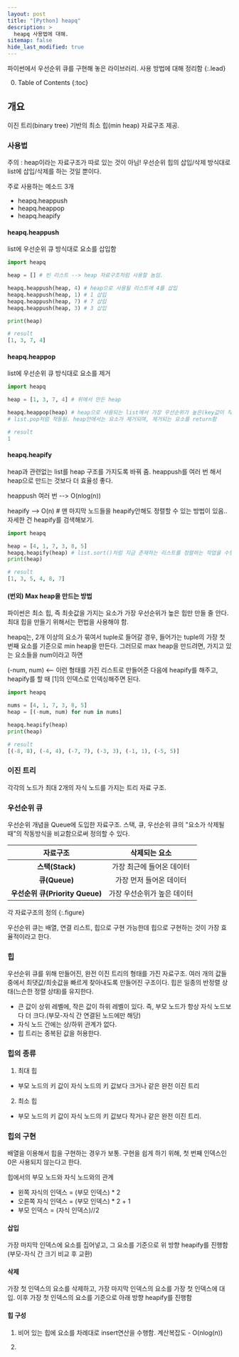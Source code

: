 ```yaml
---
layout: post
title: "[Python] heapq"
description: >
  heapq 사용법에 대해.
sitemap: false
hide_last_modified: true
---
```


파이썬에서 우선순위 큐를 구현해 놓은 라이브러리. 사용 방법에 대해 정리함
{:.lead}

0. Table of Contents
{:toc}


## 개요

이진 트리(binary tree) 기반의 최소 힙(min heap) 자료구조 제공.

### 사용법

주의 : heap이라는 자료구조가 따로 있는 것이 아님! 우선순위 힙의 삽입/삭제 방식대로 list에 삽입/삭제를 하는 것일 뿐이다.

주로 사용하는 메소드 3개
- heapq.heappush
- heapq.heappop
- heapq.heapify


#### heapq.heappush

list에 우선순위 큐 방식대로 요소를 삽입함

~~~python
import heapq

heap = [] # 빈 리스트 --> heap 자료구조처럼 사용할 놈임.

heapq.heappush(heap, 4) # heap으로 사용될 리스트에 4를 삽입
heapq.heappush(heap, 1) # 1 삽입
heapq.heappush(heap, 7) # 7 삽입
heapq.heappush(heap, 3) # 3 삽입

print(heap)
~~~
~~~python
# result
[1, 3, 7, 4]
~~~

#### heapq.heappop

list에 우선순위 큐 방식대로 요소를 제거

~~~python
import heapq

heap = [1, 3, 7, 4] # 위에서 만든 heap

heapq.heappop(heap) # heap으로 사용되는 list에서 가장 우선순위가 높은(key값이 작은) 값을 제거함.
# list.pop처럼 작동됨. heap안에서는 요소가 제거되며, 제거되는 요소를 return함
~~~

~~~python
# result
1
~~~

#### heapq.heapify

heap과 관련없는 list를 heap 구조를 가지도록 바꿔 줌. heappush를 여러 번 해서 heap으로 만드는 것보다 더 효율성 좋다.

heappush 여러 번 --> O(nlog(n))

heapify --> O(n) # 맨 마지막 노드들을 heapify안해도 정렬할 수 있는 방법이 있음.. 자세한 건 heapify를 검색해보기.

~~~python
import heapq

heap = [4, 1, 7, 3, 8, 5]
heapq.heapify(heap) # list.sort()처럼 지금 존재하는 리스트를 정렬하는 작업을 수행. 새로운 리스트를 return하지 않는다. 주의하길.
print(heap)
~~~

~~~python
# result
[1, 3, 5, 4, 8, 7]
~~~


#### (번외) Max heap을 만드는 방법

파이썬은 최소 힙, 즉 최솟값을 가지는 요소가 가장 우선순위가 높은 힙만 만들 줄 안다.
최대 힙을 만들기 위해서는 편법을 사용해야 함.

heapq는, 2개 이상의 요소가 묶여서 tuple로 들어갈 경우, 들어가는 tuple의 가장 첫 번째 요소를 기준으로 min heap을 만든다. 그러므로 max heap을 만드려면, 가지고 있는 요소들을 num이라고 하면

(-num, num) <-- 이런 형태를 가진 리스트로 만들어준 다음에 heapify를 해주고, heapify를 할 때 [1]의 인덱스로 인덱싱해주면 된다.

~~~python
import heapq

nums = [4, 1, 7, 3, 8, 5]
heap = [(-num, num) for num in nums]

heapq.heapify(heap)
print(heap)
~~~

~~~python
# result
[(-8, 8), (-4, 4), (-7, 7), (-3, 3), (-1, 1), (-5, 5)]
~~~


### 이진 트리

각각의 노드가 최대 2개의 자식 노드를 가지는 트리 자료 구조.


### 우선순위 큐

우선순위 개념을 Queue에 도입한 자료구조. 스택, 큐, 우선순위 큐의 "요소가 삭제될 때"의 작동방식을 비교함으로써 정의할 수 있다.

|**자료구조**|**삭제되는 요소**|
|:-------:|:-------:|
|**스택(Stack)**|가장 최근에 들어온 데이터|
|**큐(Queue)**|가장 먼저 들어온 데이터|
|**우선순위 큐(Priority Queue)**|가장 우선순위가 높은 데이터|

각 자료구조의 정의
{:.figure}

우선순위 큐는 배열, 연결 리스트, 힙으로 구현 가능한데 힙으로 구현하는 것이 가장 효율적이라고 한다.

### 힙

우선순위 큐를 위해 만들어진, 완전 이진 트리의 형태를 가진 자료구조. 여러 개의 값들 중에서 최댓값/최솟값을 빠르게 찾아내도록 만들어진 구조이다.
힙은 일종의 반정렬 상태(느슨한 정렬 상태)를 유지한다.
- 큰 값이 상위 레벨에, 작은 값이 하위 레벨이 있다. 즉, 부모 노드가 항상 자식 노드보다 더 크다.(부모-자식 간 연결된 노드에만 해당)
- 자식 노드 간에는 상/하위 관계가 없다.
- 힙 트리는 중복된 값을 허용한다.

### 힙의 종류

1. 최대 힙
 - 부모 노드의 키 값이 자식 노드의 키 값보다 크거나 같은 완전 이진 트리
2. 최소 힙
 - 부모 노드의 키 값이 자식 노드의 키 값보다 작거나 같은 완전 이진 트리.


### 힙의 구현

배열을 이용해서 힙을 구현하는 경우가 보통. 구현을 쉽게 하기 위해, 첫 번째 인덱스인 0은 사용되지 않는다고 한다.

힙에서의 부모 노드와 자식 노드와의 관계
- 왼쪽 자식의 인덱스 = (부모 인덱스) * 2
- 오른쪽 자식 인덱스 = (부모 인덱스) * 2 + 1
- 부모 인덱스 = (자식 인덱스)//2


#### 삽입

가장 마지막 인덱스에 요소를 집어넣고, 그 요소를 기준으로 위 방향 heapify를 진행함(부모-자식 간 크기 비교 후 교환)

#### 삭제

가장 첫 인덱스의 요소를 삭제하고, 가장 마지막 인덱스의 요소를 가장 첫 인덱스에 대입. 이후 가장 첫 인덱스의 요소를 기준으로 아래 방향 heapify를 진행함

#### 힙 구성

1. 비어 있는 힙에 요소를 차례대로 insert연산을 수행함. 계산복잡도 - O(nlog(n))

2. 

